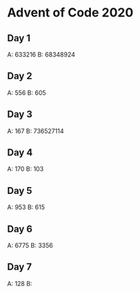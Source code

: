 # Advent of Code 2020

## Day 1
A: 633216
B: 68348924

## Day 2
A: 556
B: 605

## Day 3
A: 167
B: 736527114

## Day 4
A: 170
B: 103

## Day 5
A: 953
B: 615

## Day 6
A: 6775
B: 3356

## Day 7
A: 128
B: 
